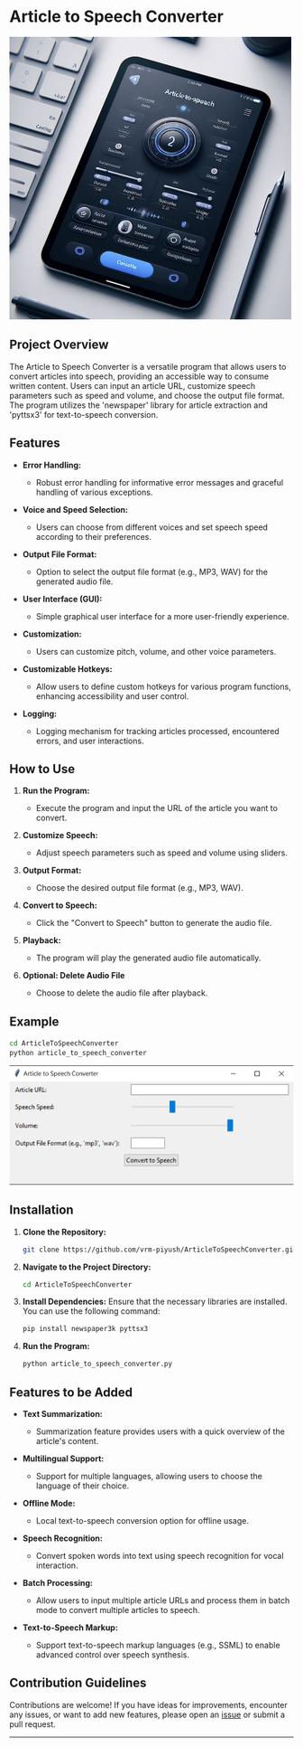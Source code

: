 # Article to Speech Converter

![Article to Speech](image-1.png)

## Project Overview

The Article to Speech Converter is a versatile program that allows users to convert articles into speech, providing an accessible way to consume written content. Users can input an article URL, customize speech parameters such as speed and volume, and choose the output file format. The program utilizes the 'newspaper' library for article extraction and 'pyttsx3' for text-to-speech conversion.

## Features

- **Error Handling:**

  - Robust error handling for informative error messages and graceful handling of various exceptions.

- **Voice and Speed Selection:**

  - Users can choose from different voices and set speech speed according to their preferences.

- **Output File Format:**

  - Option to select the output file format (e.g., MP3, WAV) for the generated audio file.

- **User Interface (GUI):**

  - Simple graphical user interface for a more user-friendly experience.

- **Customization:**

  - Users can customize pitch, volume, and other voice parameters.

- **Customizable Hotkeys:**

  - Allow users to define custom hotkeys for various program functions, enhancing accessibility and user control.

- **Logging:**

  - Logging mechanism for tracking articles processed, encountered errors, and user interactions.

## How to Use

1. **Run the Program:**

   - Execute the program and input the URL of the article you want to convert.

2. **Customize Speech:**

   - Adjust speech parameters such as speed and volume using sliders.

3. **Output Format:**

   - Choose the desired output file format (e.g., MP3, WAV).

4. **Convert to Speech:**

   - Click the "Convert to Speech" button to generate the audio file.

5. **Playback:**

   - The program will play the generated audio file automatically.

6. **Optional: Delete Audio File**

   - Choose to delete the audio file after playback.

## Example

```bash
cd ArticleToSpeechConverter
python article_to_speech_converter
```

![Output](image.png)

## Installation

1. **Clone the Repository:**

   ```bash
   git clone https://github.com/vrm-piyush/ArticleToSpeechConverter.git
   ```

2. **Navigate to the Project Directory:**

   ```bash
   cd ArticleToSpeechConverter
   ```

3. **Install Dependencies:**
   Ensure that the necessary libraries are installed. You can use the following command:

   ```bash
   pip install newspaper3k pyttsx3
   ```

4. **Run the Program:**

   ```bash
   python article_to_speech_converter.py
   ```

## Features to be Added

- **Text Summarization:**

  - Summarization feature provides users with a quick overview of the article's content.

- **Multilingual Support:**

  - Support for multiple languages, allowing users to choose the language of their choice.

- **Offline Mode:**

  - Local text-to-speech conversion option for offline usage.

- **Speech Recognition:**

  - Convert spoken words into text using speech recognition for vocal interaction.

- **Batch Processing:**

  - Allow users to input multiple article URLs and process them in batch mode to convert multiple articles to speech.

- **Text-to-Speech Markup:**

  - Support text-to-speech markup languages (e.g., SSML) to enable advanced control over speech synthesis.

## Contribution Guidelines

Contributions are welcome! If you have ideas for improvements, encounter any issues, or want to add new features, please open an [issue](https://github.com/vrm-piyush/ArticleToSpeechConverter/issues) or submit a pull request.

---
